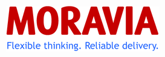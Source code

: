 <img alt="Moravia IT" src="/static/img/logos/moravia.jpg" title="Moravia IT" style="
    padding-top: 15px;
">